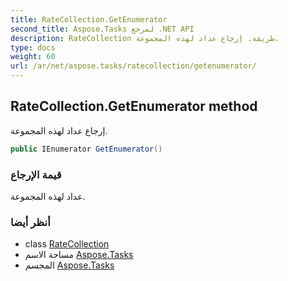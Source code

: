 ```yaml
---
title: RateCollection.GetEnumerator
second_title: Aspose.Tasks لمرجع .NET API
description: RateCollection طريقة. إرجاع عداد لهذه المجموعة.
type: docs
weight: 60
url: /ar/net/aspose.tasks/ratecollection/getenumerator/
---
```

## RateCollection.GetEnumerator method

إرجاع عداد لهذه المجموعة.

```csharp
public IEnumerator GetEnumerator()
```

### قيمة الإرجاع

عداد لهذه المجموعة.

### أنظر أيضا

* class [RateCollection](../)
* مساحة الاسم [Aspose.Tasks](../../ratecollection/)
* المجسم [Aspose.Tasks](../../../)


